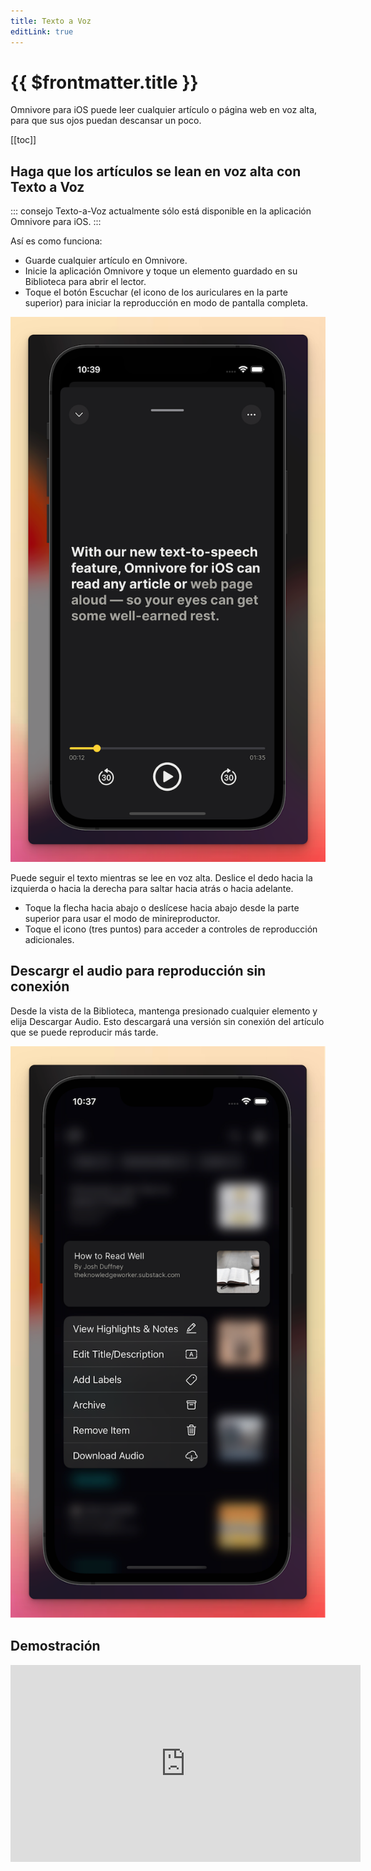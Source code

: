 ```yaml
---
title: Texto a Voz
editLink: true
---
```


# {{ $frontmatter.title }}

Omnivore para iOS puede leer cualquier artículo o página web en voz alta, para que sus ojos puedan descansar un poco.

[[toc]]

## Haga que los artículos se lean en voz alta con Texto a Voz

::: consejo Texto-a-Voz actualmente sólo está disponible en la aplicación Omnivore para iOS.
:::

Así es como funciona:

- Guarde cualquier artículo en Omnivore.
- Inicie la aplicación Omnivore y toque un elemento guardado en su Biblioteca para abrir el lector.
- Toque el botón Escuchar (el icono de los auriculares en la parte superior) para iniciar la reproducción en modo de pantalla completa.

![Texto a Voz en Omnivore iOS](./images/ios-text-to-speech-001.png)

Puede seguir el texto mientras se lee en voz alta. Deslice el dedo hacia la izquierda o hacia la derecha para saltar hacia atrás o hacia adelante.

- Toque la flecha hacia abajo o deslícese hacia abajo desde la parte superior para usar el modo de minireproductor.
- Toque el icono (tres puntos) para acceder a controles de reproducción adicionales.

## Descargr el audio para reproducción sin conexión

Desde la vista de la Biblioteca, mantenga presionado cualquier elemento y elija Descargar Audio. Esto descargará una versión sin conexión del artículo que se puede reproducir más tarde.

![Descargar TTS sin conexión en iOS](./images/ios-text-to-speech-002.png)

## Demostración

<iframe width="560" height="315" src="https://www.youtube.com/embed/wyy1vC-e338" title="YouTube video player" frameborder="0" allow="accelerometer; autoplay; clipboard-write; encrypted-media; gyroscope; picture-in-picture; web-share" allowfullscreen></iframe>
